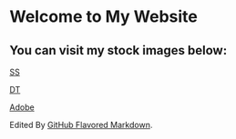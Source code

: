 # Welcome to My Website

## You can visit my stock images below:

[SS](https://www.shutterstock.com/g/YANG+PING)

[DT](https://www.dreamstime.com/pingyang_info)

[Adobe](https://gigglegile.myportfolio.com/)


Edited By [GitHub Flavored Markdown](https://guides.github.com/features/mastering-markdown/).


